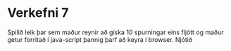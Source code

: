 # Verkefni 7
Spilið leik þar sem maður reynir að gíska 10 spurningar eins fljótt og maður getur
forritað í java-script þannig þarf að keyra í browser.
Njótið
